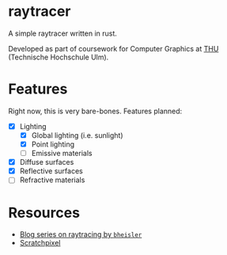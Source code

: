 # raytracer
A simple raytracer written in rust.

Developed as part of coursework for Computer Graphics at [THU](https://www.hs-ulm.edu) (Technische Hochschule Ulm).

# Features
Right now, this is very bare-bones.  Features planned:
* [x] Lighting
    * [x] Global lighting (i.e. sunlight)
    * [x] Point lighting
    * [ ] Emissive materials
* [x] Diffuse surfaces
* [x] Reflective surfaces
* [ ] Refractive materials

# Resources
* [Blog series on raytracing by `bheisler`](https://bheisler.github.io/post/writing-raytracer-in-rust-part-1/)
* [Scratchpixel](https://www.scratchapixel.com/index.php)

